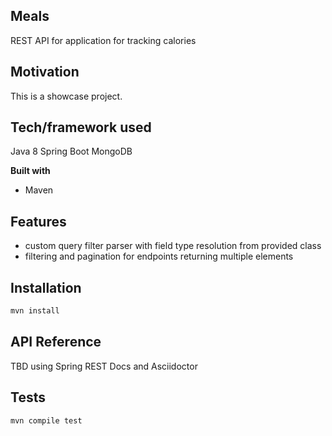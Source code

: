 ## Meals
REST API for application for tracking calories

## Motivation
This is a showcase project.

## Tech/framework used
Java 8
Spring Boot
MongoDB

<b>Built with</b>
- Maven

## Features
* custom query filter parser with field type resolution from provided class
* filtering and pagination for endpoints returning multiple elements

## Installation
```sh
mvn install
```

## API Reference

TBD using Spring REST Docs and Asciidoctor

## Tests
```sh
mvn compile test
```
